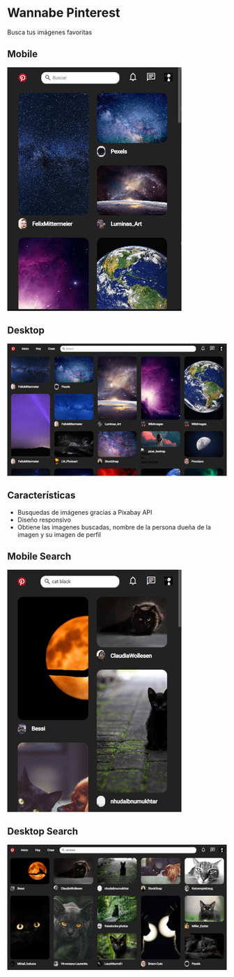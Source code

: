 # Wannabe Pinterest
Busca tus imágenes favoritas
## Mobile

<img width="400px" src="./design/mobile.png"/>

## Desktop

<img width="800px" src="./design/web.png"/>

## Características

- Busquedas de imágenes gracias a Pixabay API
- Diseño responsivo
- Obtiene las imagenes buscadas, nombre de la persona dueña de la imagen y su imagen de perfil

## Mobile Search

<img width="400px" src="./design/mobile-search.png"/>

## Desktop Search

<img width="800px" src="./design/web-search.png"/>
